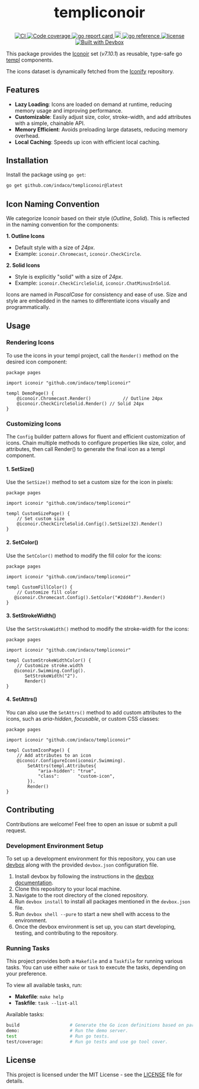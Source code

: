 <h1 align="center" style="font-size: 2.5rem;">
  templiconoir
</h1>
<p align="center">
  <a href="https://github.com/indaco/templiconoir/actions/workflows/ci.yaml" target="_blank">
    <img src="https://github.com/indaco/templiconoir/actions/workflows/ci.yaml/badge.svg" alt="CI" />
  </a>
  <a href="https://codecov.io/gh/indaco/templiconoir">
    <img src="https://codecov.io/gh/indaco/templiconoir/branch/main/graph/badge.svg" alt="Code coverage" />
  </a>
  <a href="https://goreportcard.com/report/github.com/indaco/templiconoir/" target="_blank">
    <img src="https://goreportcard.com/badge/github.com/indaco/templiconoir" alt="go report card" />
  </a>
  <a href="https://badge.fury.io/gh/indaco%2Ftempliconoir">
    <img src="https://badge.fury.io/gh/indaco%2Ftempliconoir.svg" alt="GitHub version" height="18">
  </a>
  <a href="https://pkg.go.dev/github.com/indaco/templiconoir/" target="_blank">
      <img src="https://pkg.go.dev/badge/github.com/indaco/templiconoir/.svg" alt="go reference" />
  </a>
   <a href="https://github.com/indaco/templiconoir/blob/main/LICENSE" target="_blank">
    <img src="https://img.shields.io/badge/license-mit-blue?style=flat-square&logo=none" alt="license" />
  </a>
  <a href="https://www.jetify.com/devbox/docs/contributor-quickstart/">
    <img src="https://www.jetify.com/img/devbox/shield_moon.svg" alt="Built with Devbox" />
  </a>
</p>

This package provides the [Iconoir](https://iconoir.com) set (_v7.10.1_) as reusable, type-safe go [templ](https://github.com/a-h/templ) components.

The icons dataset is dynamically fetched from the [Iconify](https://github.com/iconify/icon-sets) repository.

## Features

- **Lazy Loading**: Icons are loaded on demand at runtime, reducing memory usage and improving performance.
- **Customizable**: Easily adjust size, color, stroke-width, and add attributes with a simple, chainable API.
- **Memory Efficient**: Avoids preloading large datasets, reducing memory overhead.
- **Local Caching**: Speeds up icon with efficient local caching.

## Installation

Install the package using `go get`:

```bash
go get github.com/indaco/templiconoir@latest
```

## Icon Naming Convention

We categorize Iconoir based on their style (_Outline_, _Solid_). This is reflected in the naming convention for the components:

**1. Outline Icons**

- Default style with a size of _24px_.
- Example: `iconoir.Chromecast`, `iconoir.CheckCircle`.

**2. Solid Icons**

- Style is explicitly "solid" with a size of _24px_.
- Example: `iconoir.CheckCircleSolid`, `iconoir.ChatMinusInSolid`.

Icons are named in _PascalCase_ for consistency and ease of use. Size and style are embedded in the names to differentiate icons visually and programmatically.

## Usage

### Rendering Icons

To use the icons in your templ project, call the `Render()` method on the desired icon component:

```templ
package pages

import iconoir "github.com/indaco/templiconoir"

templ DemoPage() {
    @iconoir.Chromecast.Render()            // Outline 24px
    @iconoir.CheckCircleSolid.Render() // Solid 24px
}
```

### Customizing Icons

The `Config` builder pattern allows for fluent and efficient customization of icons. Chain multiple methods to configure properties like size, color, and attributes, then call Render() to generate the final icon as a templ component.

#### 1. SetSize()

Use the `SetSize()` method to set a custom size for the icon in pixels:

```templ
package pages

import iconoir "github.com/indaco/templiconoir"

templ CustomSizePage() {
    // Set custom size
    @iconoir.CheckCircleSolid.Config().SetSize(32).Render()
}
```

#### 2. SetColor()

Use the `SetColor()` method to modify the fill color for the icons:

```templ
package pages

import iconoir "github.com/indaco/templiconoir"

templ CustomFillColor() {
    // Customize fill color
   @iconoir.Chromecast.Config().SetColor("#2dd4bf").Render()
}
```

#### 3. SetStrokeWidth()

Use the `SetStrokeWidth()` method to modify the stroke-width for the icons:

```templ
package pages

import iconoir "github.com/indaco/templiconoir"

templ CustomStrokeWidthColor() {
    // Customize stroke.width
   @iconoir.Swimming.Config().
       SetStrokeWidth("2").
       Render()
}
```

#### 4. SetAttrs()

You can also use the `SetAttrs()` method to add custom attributes to the icons, such as _aria-hidden_, _focusable_, or custom CSS classes:

```templ
package pages

import iconoir "github.com/indaco/templiconoir"

templ CustomIconPage() {
    // Add attributes to an icon
    @iconoir.ConfigureIcon(iconoir.Swimming).
        SetAttrs(templ.Attributes{
            "aria-hidden": "true",
            "class":       "custom-icon",
        }).
        Render()
}
```

## Contributing

Contributions are welcome! Feel free to open an issue or submit a pull request.

### Development Environment Setup

To set up a development environment for this repository, you can use [devbox](https://www.jetify.com/devbox) along with the provided `devbox.json` configuration file.

1. Install devbox by following the instructions in the [devbox documentation](https://www.jetify.com/devbox/docs/installing_devbox/).
2. Clone this repository to your local machine.
3. Navigate to the root directory of the cloned repository.
4. Run `devbox install` to install all packages mentioned in the `devbox.json` file.
5. Run `devbox shell --pure` to start a new shell with access to the environment.
6. Once the devbox environment is set up, you can start developing, testing, and contributing to the repository.

### Running Tasks

This project provides both a `Makefile` and a `Taskfile` for running various tasks. You can use either `make` or `task` to execute the tasks, depending on your preference.

To view all available tasks, run:

- **Makefile**: `make help`
- **Taskfile**: `task --list-all`

Available tasks:

```bash
build                   # Generate the Go icon definitions based on parsed data/heroicons_cache.json file.
demo:                   # Run the demo server.
test                    # Run go tests.
test/coverage:          # Run go tests and use go tool cover.
```

## License

This project is licensed under the MIT License - see the [LICENSE](./LICENSE) file for details.
